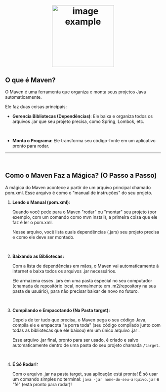 <h1 align="center">
    <img src="https://upload.wikimedia.org/wikipedia/commons/thumb/5/52/Apache_Maven_logo.svg/640px-Apache_Maven_logo.svg.png" alt="image example" align="center" width="200px">
</h1>

## O que é Maven?

O Maven é uma ferramenta que organiza e monta seus projetos Java automaticamente. 

Ele faz duas coisas principais:

- **Gerencia Bibliotecas (Dependências)**: Ele baixa e organiza todos os arquivos .jar que seu projeto precisa, como Spring, Lombok, etc.

<br>

- **Monta o Programa**: Ele transforma seu código-fonte em um aplicativo pronto para rodar.


<hr>
<br>

## Como o Maven Faz a Mágica? (O Passo a Passo)

A mágica do Maven acontece a partir de um arquivo principal chamado pom.xml. Esse arquivo é como o "manual de instruções" do seu projeto.

1. **Lendo o Manual (pom.xml)**:

    Quando você pede para o Maven "rodar" ou "montar" seu projeto (por exemplo, com um comando como mvn install), a primeira coisa que ele faz é ler o pom.xml.

    Nesse arquivo, você lista quais dependências (.jars) seu projeto precisa e como ele deve ser montado.

<br>

2. **Baixando as Bibliotecas:**

    Com a lista de dependências em mãos, o Maven vai automaticamente à internet e baixa todos os arquivos .jar necessários.

    Ele armazena esses .jars em uma pasta especial no seu computador (chamada de repositório local, normalmente em .m2/repository na sua pasta de usuário), para não precisar baixar de novo no futuro.

<br>

3. **Compilando e Empacotando (Na Pasta target):**

    Depois de ter tudo que precisa, o Maven pega o seu código Java, compila ele e empacota "a porra toda" (seu código compilado junto com todas as bibliotecas que ele baixou) em um único arquivo .jar .

    Esse arquivo .jar final, pronto para ser usado, é criado e salvo automaticamente dentro de uma pasta do seu projeto chamada ``/target``.

<br>

4. **É Só Rodar!:**

    Com o arquivo .jar na pasta target, sua aplicação está pronta! É só usar um comando simples no terminal: `java -jar nome-do-seu-arquivo.jar` e "fé" (está pronto para rodar)!